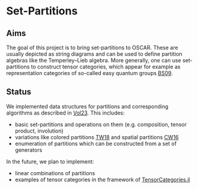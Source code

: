 # Set-Partitions

## Aims

The goal of this project is to
bring set-partitions to OSCAR.
These are usually depicted as string diagrams and can be used to define partition algebras like the Temperley–Lieb algebra. 
More generally, one can use set-partitions to construct tensor categories, which appear for example as representation categories of so-called easy quantum groups [BS09](@cite).

## Status

We implemented data structures for partitions and corresponding algorithms as described in [Vol23](@cite). 
This includes:
* basic set-partitions and operations on them (e.g. composition, tensor product, involution)
* variations like colored partitions [TW18](@cite) and spatial partitions [CW16](@cite)
* enumeration of partitions which can be constructed from a set of generators

In the future, we plan to implement:
* linear combinations of partitions
* examples of tensor categories in the framework of [TensorCategories.jl](https://github.com/FabianMaeurer/TensorCategories.jl)
